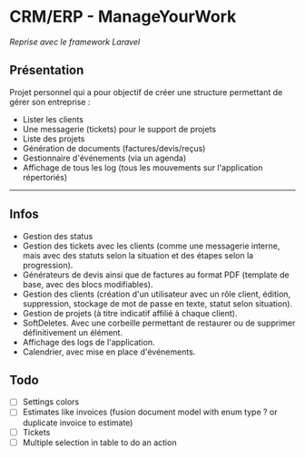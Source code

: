 # CRM/ERP - ManageYourWork

*Reprise avec le framework Laravel*

## Présentation

Projet personnel qui a pour objectif de créer une structure permettant de gérer son entreprise :
* Lister les clients
* Une messagerie (tickets) pour le support de projets
* Liste des projets
* Génération de documents (factures/devis/reçus)
* Gestionnaire d'événements (via un agenda)
* Affichage de tous les log (tous les mouvements sur l'application répertoriés)

------------------------------------------

## Infos

* Gestion des status
* Gestion des tickets avec les clients (comme une messagerie interne, mais avec des statuts selon la situation et des étapes selon la progression).
* Générateurs de devis ainsi que de factures au format PDF (template de base, avec des blocs modifiables).
* Gestion des clients (création d'un utilisateur avec un rôle client, édition, suppression, stockage de mot de passe en texte, statut selon situation).
* Gestion de projets (à titre indicatif affilié à chaque client).
* SoftDeletes. Avec une corbeille permettant de restaurer ou de supprimer définitivement un élément.
* Affichage des logs de l'application.
* Calendrier, avec mise en place d'événements.

## Todo

- [ ] Settings colors
- [ ] Estimates like invoices (fusion document model with enum type ? or duplicate invoice to estimate)
- [ ] Tickets
- [ ] Multiple selection in table to do an action
